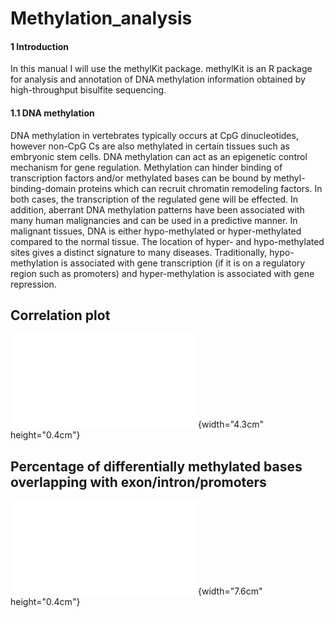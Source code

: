 # Methylation_analysis

#### 1 Introduction

In this manual I will use the methylKit package. methylKit is an R package for analysis and annotation of DNA methylation information obtained by high-throughput bisulfite sequencing.

#### 1.1 DNA methylation

DNA methylation in vertebrates typically occurs at CpG dinucleotides, however non-CpG Cs are also methylated in certain tissues such as embryonic stem cells. DNA methylation can act as an epigenetic control mechanism for gene regulation. Methylation can hinder binding of transcription factors and/or methylated bases can be bound by methyl-binding-domain proteins which can recruit chromatin remodeling factors. In both cases, the transcription of the regulated gene will be effected. In addition, aberrant DNA methylation patterns have been associated with many human malignancies and can be used in a predictive manner. In malignant tissues, DNA is either hypo-methylated or hyper-methylated compared to the normal tissue. The location of hyper- and hypo-methylated sites gives a distinct signature to many diseases. Traditionally, hypo-methylation is associated with gene transcription (if it is on a regulatory region such as promoters) and hyper-methylation is associated with gene repression.

## Correlation plot 

![](CPG_cor.plot.Rplot.pdf){width="4.3cm" height="0.4cm"}

## Percentage of differentially methylated bases overlapping with exon/intron/promoters

![](percent.diff.methyl.bases.overlapping.pdf){width="7.6cm" height="0.4cm"}

